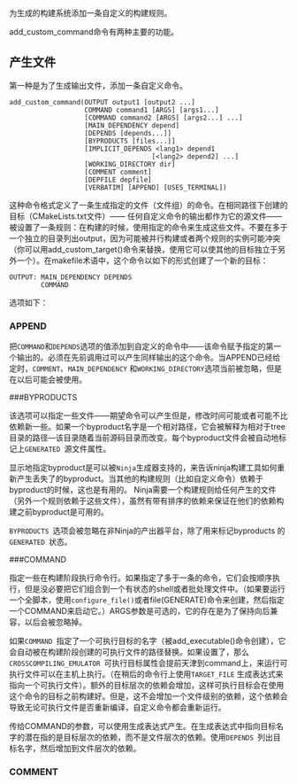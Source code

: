 为生成的构建系统添加一条自定义的构建规则。

add_custom_command命令有两种主要的功能。

## 产生文件

第一种是为了生成输出文件，添加一条自定义命令。

```
add_custom_command(OUTPUT output1 [output2 ...]
                   COMMAND command1 [ARGS] [args1...]
                   [COMMAND command2 [ARGS] [args2...] ...]
                   [MAIN_DEPENDENCY depend]
                   [DEPENDS [depends...]]
                   [BYPRODUCTS [files...]]
                   [IMPLICIT_DEPENDS <lang1> depend1
                                    [<lang2> depend2] ...]
                   [WORKING_DIRECTORY dir]
                   [COMMENT comment]
                   [DEPFILE depfile]
                   [VERBATIM] [APPEND] [USES_TERMINAL])
```

这种命令格式定义了一条生成指定的文件（文件组）的命令。在相同路径下创建的目标（CMakeLists.txt文件）——
任何自定义命令的输出都作为它的源文件——被设置了一条规则：在构建的时候，使用指定的命令来生成这些文件。不要在多于一个独立的目录列出output，因为可能被并行构建或者两个规则的实例可能冲突（你可以用add_custom_target()命令来替换，使用它可以使其他的目标独立于另外一个）。在makefile术语中，这个命令以如下的形式创建了一个新的目标：

```
OUTPUT: MAIN_DEPENDENCY DEPENDS
        COMMAND
```

选项如下：

### APPEND

把`COMMAND`和`DEPENDS`选项的值添加到自定义的命令中——该命令赋予指定的第一个输出的。必须在先前调用过可以产生同样输出的这个命令。当APPEND已经给定时，`COMMENT`、`MAIN_DEPENDENCY` 和` WORKING_DIRECTORY `选项当前被忽略，但是在以后可能会被使用。

###BYPRODUCTS

该选项可以指定一些文件——期望命令可以产生但是，修改时间可能或者可能不比依赖新一些。如果一个byproduct名字是一个相对路径，它会被解释为相对于tree目录的路径—该目录随着当前源码目录而改变。每个byproduct文件会被自动地标记上`GENERATED `源文件属性。

显示地指定byproduct是可以被`Ninja`生成器支持的，来告诉ninja构建工具如何重新产生丢失了的byproduct。当其他的构建规则（比如自定义命令）依赖于byproduct的时候，这也是有用的。 Ninja需要一个构建规则给任何产生的文件（另外一个规则依赖于这些文件），虽然有带有排序的依赖来保证在他们的依赖构建之前byproduct是可用的。

`BYPRODUCTS `选项会被忽略在非Ninja的产出器平台，除了用来标记byproducts 的`GENERATED `状态。

###COMMAND

指定一些在构建阶段执行命令行。如果指定了多于一条的命令，它们会按顺序执行，但是没必要把它们组合到一个有状态的shell或者批处理文件中。（如果要运行一个全脚本，使用`configure_file()`或者file(GENERATE)命令来创建，然后指定一个COMMAND来启动它。）ARGS参数是可选的，它的存在是为了保持向后兼容，以后会被忽略掉。

如果`COMMAND `指定了一个可执行目标的名字（被add_executable()命令创建），它会自动被在构建阶段创建的可执行文件的路径替换。如果设置了，那么`CROSSCOMPILING_EMULATOR `可执行目标属性会提前天津到command上，来运行可执行文件可以在主机上执行。（在稍后的命令行上使用`TARGET_FILE` 生成表达式来指向一个可执行文件）。额外的目标层次的依赖会增加，这样可执行目标会在使用这个命令的目标之前构建好。但是，这不会增加一个文件级别的依赖，这个依赖会导致无论可执行文件是否重新编译，自定义命令都会重新运行。

传给COMMAND的参数，可以使用生成表达式产生。在生成表达式中指向目标名字的潜在指的是目标层次的依赖，而不是文件层次的依赖。使用`DEPENDS `列出目标名字，然后增加到文件层次的依赖。

### COMMENT